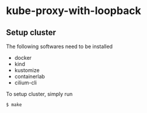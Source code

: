 # kube-proxy-with-loopback

## Setup cluster
The following softwares need to be installed

- docker
- kind
- kustomize
- containerlab
- cilium-cli

To setup cluster, simply run
```
$ make
```